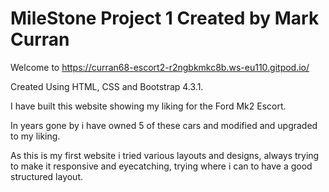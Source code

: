 # MileStone Project 1 Created by Mark Curran

Welcome to https://curran68-escort2-r2ngbkmkc8b.ws-eu110.gitpod.io/

Created Using HTML, CSS and Bootstrap 4.3.1.

I have built this website showing my liking for the Ford Mk2 Escort.

In years gone by i have owned 5 of these cars and modified and upgraded to my liking.

As this is my first website i tried various layouts and designs, always trying 
to make it responsive and eyecatching, trying where i can to have a good structured layout.






